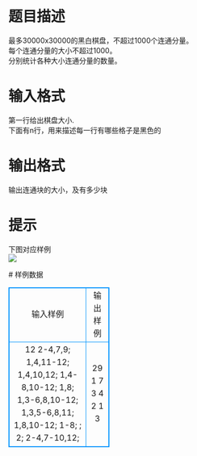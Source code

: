 # 

 
 # 题目描述 
<p>
最多30000x30000的黑白棋盘，不超过1000个连通分量。<br>每个连通分量的大小不超过1000。<br>分别统计各种大小连通分量的数量。<br></p> 

 
 # 输入格式 
<p>
第一行给出棋盘大小.<br>下面有n行，用来描述每一行有哪些格子是黑色的</p> 

 
 # 输出格式 
<p>
输出连通块的大小，及有多少块 </p> 

 
 # 提示 
<p>
下图对应样例 <br><img border="0" src="/source/joyoi/tyvj-2277/img/aHR0cDovL3d3dy5qb3lvaS5jbi9wcm9ibGVtL3R5dmotMjI3Ny9wcm9ibGVtc19pbWFnZXMvMjY0NC8xMzY0LmpwZw==.jpg"></p> 
# 样例数据
<style>
        table,table tr th, table tr td { border:1px solid #0094ff; }
        table { width: 200px; min-height: 25px; line-height: 25px; text-align: center; border-collapse: collapse;}   
    </style>
<table>
	<tr>
		<td>输入样例</td>
		<td>输出样例</td>
	</tr>
<tr><td>12
2-4,7,9;
1,4,11-12;
1,4,10,12;
1,4-8,10-12;
1,8;
1,3-6,8,10-12;
1,3,5-6,8,11;
1,8,10-12;
1-8;
;
2;
2-4,7-10,12;</td><td>29 1
7 3
4 2
1 3</td></tr></table>
